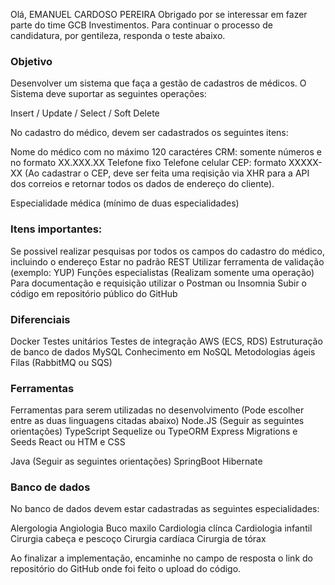 Olá, EMANUEL CARDOSO PEREIRA
Obrigado por se interessar em fazer parte do time GCB Investimentos.
Para continuar o processo de candidatura, por gentileza, responda o teste abaixo.

### Objetivo

Desenvolver um sistema que faça a gestão de cadastros de médicos. O Sistema deve suportar as seguintes operações:

Insert / Update / Select / Soft Delete

No cadastro do médico, devem ser cadastrados os seguintes itens:

Nome do médico com no máximo 120 caractéres
CRM: somente números e no formato XX.XXX.XX
Telefone fixo
Telefone celular
CEP: formato XXXXX-XX (Ao cadastrar o CEP, deve ser feita uma reqisição via XHR para a API dos correios e retornar todos os dados de endereço do cliente).

Especialidade médica (mínimo de duas especialidades)

### Itens importantes:

Se possivel realizar pesquisas por todos os campos do cadastro do médico, incluindo o endereço
Estar no padrão REST
Utilizar ferramenta de validação (exemplo: YUP)
Funções especialistas (Realizam somente uma operação)
Para documentação e requisição utilizar o Postman ou Insomnia
Subir o código em repositório público do GitHub


### Diferenciais

Docker
Testes unitários
Testes de integração
AWS (ECS, RDS)
Estruturação de banco de dados MySQL
Conhecimento em NoSQL
Metodologias ágeis
Filas (RabbitMQ ou SQS)

### Ferramentas

Ferramentas para serem utilizadas no desenvolvimento (Pode escolher entre as duas linguagens citadas abaixo)
Node.JS (Seguir as seguintes orientações)
TypeScript
Sequelize ou TypeORM
Express
Migrations e Seeds
React ou HTM e CSS

Java (Seguir as seguintes orientações)
SpringBoot
Hibernate

### Banco de dados

No banco de dados devem estar cadastradas as seguintes especialidades:

Alergologia
Angiologia
Buco maxilo
Cardiologia clínca
Cardiologia infantil
Cirurgia cabeça e pescoço
Cirurgia cardíaca
Cirurgia de tórax


Ao finalizar a implementação, encaminhe no campo de resposta o link do repositório do GitHub onde foi feito o upload do código.